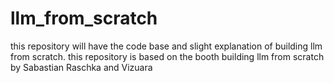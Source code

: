 # llm_from_scratch
this repository will have the code base and slight explanation of building llm from scratch. this repository is based on the booth building llm from scratch by Sabastian Raschka and  Vizuara
